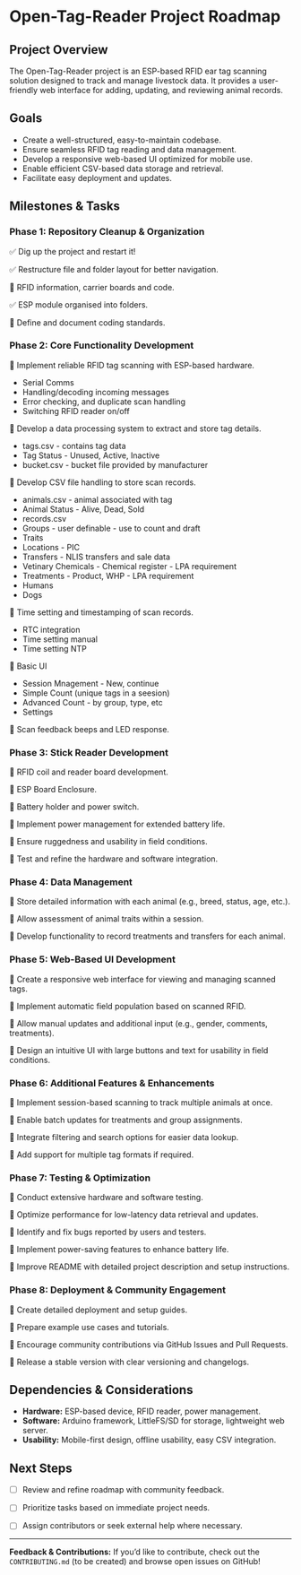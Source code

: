 # Open-Tag-Reader Project Roadmap

## Project Overview
The Open-Tag-Reader project is an ESP-based RFID ear tag scanning solution designed to track and manage livestock data. It provides a user-friendly web interface for adding, updating, and reviewing animal records.

## Goals
- Create a well-structured, easy-to-maintain codebase.
- Ensure seamless RFID tag reading and data management.
- Develop a responsive web-based UI optimized for mobile use.
- Enable efficient CSV-based data storage and retrieval.
- Facilitate easy deployment and updates.

## Milestones & Tasks

### **Phase 1: Repository Cleanup & Organization**
✅ Dig up the project and restart it!

✅ Restructure file and folder layout for better navigation.

🔲 RFID information, carrier boards and code.

✅ ESP module organised into folders.

🔲 Define and document coding standards.

### **Phase 2: Core Functionality Development**
🔲 Implement reliable RFID tag scanning with ESP-based hardware.
* Serial Comms
* Handling/decoding incoming messages
* Error checking, and duplicate scan handling
* Switching RFID reader on/off

🔲 Develop a data processing system to extract and store tag details.
* tags.csv - contains tag data
* Tag Status - Unused, Active, Inactive
* bucket.csv - bucket file provided by manufacturer

🔲 Develop CSV file handling to store scan records.
* animals.csv - animal associated with tag 
* Animal Status - Alive, Dead, Sold
* records.csv
* Groups - user definable - use to count and draft
* Traits
* Locations - PIC
* Transfers - NLIS transfers and sale data
* Vetinary Chemicals - Chemical register - LPA requirement
* Treatments - Product, WHP - LPA requirement
* Humans
* Dogs

🔲 Time setting and timestamping of scan records.
* RTC integration
* Time setting manual
* Time setting NTP

🔲 Basic UI
* Session Mnagement - New, continue
* Simple Count (unique tags in a seesion)
* Advanced Count - by group, type, etc
* Settings

🔲 Scan feedback beeps and LED response.

### **Phase 3: Stick Reader Development**
🔲 RFID coil and reader board development.

🔲 ESP Board Enclosure.

🔲 Battery holder and power switch.

🔲 Implement power management for extended battery life.

🔲 Ensure ruggedness and usability in field conditions.

🔲 Test and refine the hardware and software integration.

### **Phase 4: Data Management**

🔲 Store detailed information with each animal (e.g., breed, status, age, etc.).

🔲 Allow assessment of animal traits within a session.

🔲 Develop functionality to record treatments and transfers for each animal.

### **Phase 5: Web-Based UI Development**
🔲 Create a responsive web interface for viewing and managing scanned tags.

🔲 Implement automatic field population based on scanned RFID.

🔲 Allow manual updates and additional input (e.g., gender, comments, treatments).

🔲 Design an intuitive UI with large buttons and text for usability in field conditions.

### **Phase 6: Additional Features & Enhancements**
🔲 Implement session-based scanning to track multiple animals at once.

🔲 Enable batch updates for treatments and group assignments.

🔲 Integrate filtering and search options for easier data lookup.

🔲 Add support for multiple tag formats if required.

### **Phase 7: Testing & Optimization**
🔲 Conduct extensive hardware and software testing.

🔲 Optimize performance for low-latency data retrieval and updates.

🔲 Identify and fix bugs reported by users and testers.

🔲 Implement power-saving features to enhance battery life.

🔲 Improve README with detailed project description and setup instructions.

### **Phase 8: Deployment & Community Engagement**
🔲 Create detailed deployment and setup guides.

🔲 Prepare example use cases and tutorials.

🔲 Encourage community contributions via GitHub Issues and Pull Requests.

🔲 Release a stable version with clear versioning and changelogs.

## Dependencies & Considerations
- **Hardware:** ESP-based device, RFID reader, power management.
- **Software:** Arduino framework, LittleFS/SD for storage, lightweight web server.
- **Usability:** Mobile-first design, offline usability, easy CSV integration.

## Next Steps
- [ ] Review and refine roadmap with community feedback.

- [ ] Prioritize tasks based on immediate project needs.

- [ ] Assign contributors or seek external help where necessary.

---
**Feedback & Contributions:** If you’d like to contribute, check out the `CONTRIBUTING.md` (to be created) and browse open issues on GitHub!
